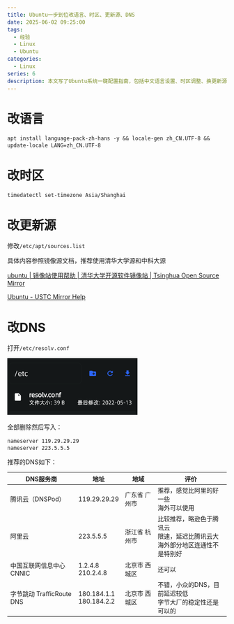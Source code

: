 ```yaml
---
title: Ubuntu一步到位改语言、时区、更新源、DNS
date: 2025-06-02 09:25:00
tags:
  - 经验
  - Linux
  - Ubuntu
categories:
  - Linux
series: 6
description: 本文写了Ubuntu系统一键配置指南，包括中文语言设置、时区调整、换更新源、改DNS，附带了详细命令和操作步骤，帮助快速完成系统基础优化工作。
---
```


# 改语言

```
apt install language-pack-zh-hans -y && locale-gen zh_CN.UTF-8 && update-locale LANG=zh_CN.UTF-8
```

# 改时区

```
timedatectl set-timezone Asia/Shanghai
```

# 改更新源

修改`/etc/apt/sources.list`

具体内容参照镜像源文档，推荐使用清华大学源和中科大源

[ubuntu | 镜像站使用帮助 | 清华大学开源软件镜像站 | Tsinghua Open Source Mirror](https://mirrors.tuna.tsinghua.edu.cn/help/ubuntu/)

[Ubuntu - USTC Mirror Help](https://mirrors.ustc.edu.cn/help/ubuntu.html)

# 改DNS

打开`/etc/resolv.conf`

![1](/img/post/6/1.png)

全部删除然后写入：

```
nameserver 119.29.29.29
nameserver 223.5.5.5
```

推荐的DNS如下：

| DNS服务商                 | 地址                         | 地域          | 评价                                                         |
| ------------------------- | ---------------------------- | ------------- | ------------------------------------------------------------ |
| 腾讯云（DNSPod）          | 119.29.29.29                 | 广东省 广州市 | 推荐，感觉比阿里的好一些<br />海外可以使用                   |
| 阿里云                    | 223.5.5.5                    | 浙江省 杭州市 | 比较推荐，略逊色于腾讯云<br />限速，延迟比腾讯云大<br />海外部分地区连通性不是特别好 |
| 中国互联网信息中心 CNNIC  | 1.2.4.8<br />210.2.4.8       | 北京市 西城区 | 还可以                                                       |
| 字节跳动 TrafficRoute DNS | 180.184.1.1<br />180.184.2.2 | 北京市 西城区 | 不错，小众的DNS，目前延迟较低<br />字节大厂的稳定性还是可以的 |

